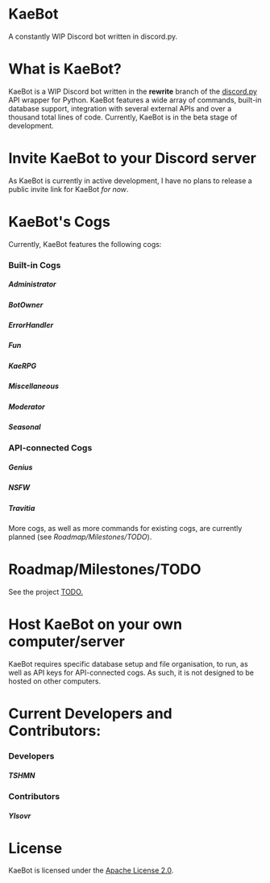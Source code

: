 # KaeBot
A constantly WIP Discord bot written in discord.py. 

# What is KaeBot?
KaeBot is a WIP Discord bot written in the __rewrite__ branch of the [discord.py](https://github.com/Rapptz/discord.py) API wrapper for Python. KaeBot features a wide array of commands, built-in database support, integration with several external APIs and over a thousand total lines of code.
Currently, KaeBot is in the beta stage of development.

# Invite KaeBot to your Discord server
As KaeBot is currently in active development, I have no plans to release a public invite link for KaeBot *for now*.

# KaeBot's Cogs
Currently, KaeBot features the following cogs:
### Built-in Cogs
##### Administrator
##### BotOwner
##### ErrorHandler
##### Fun
##### KaeRPG
##### Miscellaneous
##### Moderator
##### Seasonal

### API-connected Cogs
##### Genius
##### NSFW
##### Travitia
More cogs, as well as more commands for existing cogs, are currently planned (see *Roadmap/Milestones/TODO*).

# Roadmap/Milestones/TODO
See the project [TODO.](TODO)

# Host KaeBot on your own computer/server
KaeBot requires specific database setup and file organisation, to run, as well as API keys for API-connected cogs.
As such, it is not designed to be hosted on other computers.

# Current Developers and Contributors:
### Developers
##### TSHMN
### Contributors
##### Ylsovr

# License
KaeBot is licensed under the [Apache License 2.0](LICENSE).
